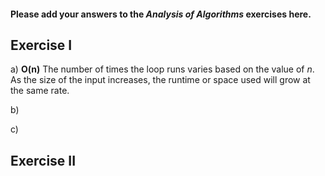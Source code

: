 #### Please add your answers to the ***Analysis of  Algorithms*** exercises here.

## Exercise I

a) **O(n)**
The number of times the loop runs varies based on the value of *n*.
As the size of the input increases, the runtime or space used will grow at the same rate.

b)


c)

## Exercise II